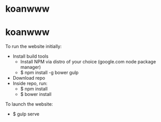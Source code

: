 # koanwww
# koanwww

To run the website initially:
  - Install build tools
    - Install NPM via distro of your choice (google.com node package manager)
    - $ npm install -g bower gulp
  - Download repo
  - Inside repo, run:
    - $ npm install
    - $ bower install

To launch the website:
  - $ gulp serve
